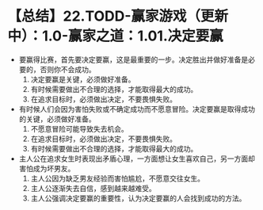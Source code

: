 # 【总结】22.TODD-赢家游戏（更新中）：1.0-赢家之道：1.01.决定要赢

-   要赢得比赛，首先要决定要赢，这是最重要的一步。决定胜出并做好准备是必要的，否则你不会成功。
    1.  决定要赢是关键，必须做好准备。
    2.  有时候需要做出不合理的选择，才能取得最大的成功。
    3.  在追求目标时，必须做出决定，不要畏惧失败。
-   有时候人们会因为害怕失败或不确定成功而不愿意冒险。决定要赢是取得成功的关键，必须做好准备。
    1.  不愿意冒险可能导致失去机会。
    2.  在追求目标时，必须做出决定，不要畏惧失败。
    3.  有时候需要做出不合理的选择，才能取得最大的成功。
-   主人公在追求女生时表现出矛盾心理，一方面想让女生喜欢自己，另一方面却害怕成为坏男友。
    1.  主人公因为缺乏男友经验而害怕尴尬，不愿意交往女生。
    2.  主人公逐渐失去自信，感到越来越难受。
    3.  主人公强调决定要赢的重要性，认为决定要赢的人会找到成功的方法。